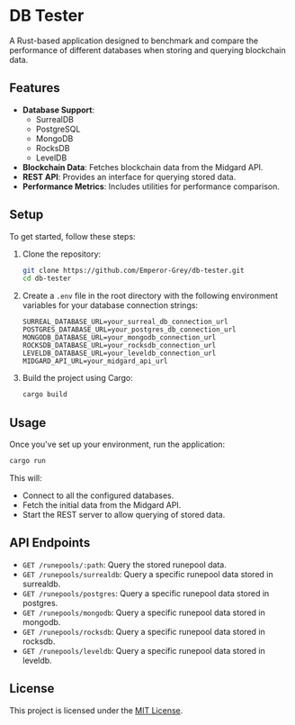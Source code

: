 # DB Tester

A Rust-based application designed to benchmark and compare the performance of different databases when storing and querying blockchain data.

## Features

- **Database Support**:
  - SurrealDB
  - PostgreSQL
  - MongoDB
  - RocksDB
  - LevelDB
- **Blockchain Data**: Fetches blockchain data from the Midgard API.
- **REST API**: Provides an interface for querying stored data.
- **Performance Metrics**: Includes utilities for performance comparison.

## Setup

To get started, follow these steps:

1. Clone the repository:

   ```bash
   git clone https://github.com/Emperor-Grey/db-tester.git
   cd db-tester
   ```

2. Create a `.env` file in the root directory with the following environment variables for your database connection strings:

   ```env
   SURREAL_DATABASE_URL=your_surreal_db_connection_url
   POSTGRES_DATABASE_URL=your_postgres_db_connection_url
   MONGODB_DATABASE_URL=your_mongodb_connection_url
   ROCKSDB_DATABASE_URL=your_rocksdb_connection_url
   LEVELDB_DATABASE_URL=your_leveldb_connection_url
   MIDGARD_API_URL=your_midgard_api_url
   ```

3. Build the project using Cargo:

   ```bash
   cargo build
   ```

## Usage

Once you've set up your environment, run the application:

```bash
cargo run
```

This will:
- Connect to all the configured databases.
- Fetch the initial data from the Midgard API.
- Start the REST server to allow querying of stored data.

## API Endpoints

- `GET /runepools/:path`: Query the stored runepool data.
- `GET /runepools/surrealdb`: Query a specific runepool data stored in surrealdb.
- `GET /runepools/postgres`: Query a specific runepool data stored in postgres.
- `GET /runepools/mongodb`: Query a specific runepool data stored in mongodb.
- `GET /runepools/rocksdb`: Query a specific runepool data stored in rocksdb.
- `GET /runepools/leveldb`: Query a specific runepool data stored in leveldb.

## License

This project is licensed under the [MIT License](LICENSE).

